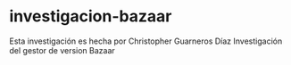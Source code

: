# investigacion-bazaar
Esta investigación es hecha por Christopher Guarneros Díaz
Investigación del gestor de version Bazaar
